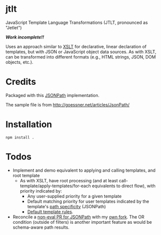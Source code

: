 # jtlt

JavaScript Template Language Transformations (JTLT, pronounced as "Jetlet")

***Work incomplete!!***

Uses an approach similar to [XSLT](http://www.w3.org/Style/XSL/) for
declarative, linear declaration of templates, but with JSON or JavaScript
object data sources. As with XSLT, can be transformed into different
formats (e.g., HTML strings, JSON, DOM objects, etc.).

# Credits

Packaged with this [JSONPath](https://github.com/s3u/JSONPath) implementation.

The sample file is from http://goessner.net/articles/JsonPath/

# Installation

```
npm install .
```

# Todos
- Implement and demo equivalent to applying and calling templates, and root template
    - As with XSLT, have root processing (and at least call-template/apply-templates/for-each equivalents to direct flow), with priority indicated by:
        - Any user-supplied priority for a given template
        - Default matching priority for user templates indicated by the template's [path specificity](http://lenzconsulting.com/how-xslt-works/#priority) (JSONPath)
        - [Default template rules](http://docstore.mik.ua/orelly/xml/xmlnut/ch08_07.htm).
- Reconcile a [non-eval PR for JSONPath](https://github.com/s3u/JSONPath/pull/4) with my [own fork](https://github.com/brettz9/JSONPath). The OR condition (outside of filters) is another important feature as would be schema-aware path results.
